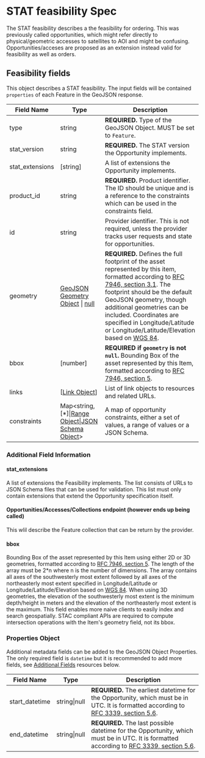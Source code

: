 # STAT feasibility Spec

The STAT feasibility describes a the feasibility for ordering. This was previously called opportunities, which might refer directly to physical/geometric accesses to satellites to AOI and might be confusing. Opportunities/acceses are proposed as an extension instead valid for feasibility as well as orders.


## Feasibility fields

This object describes a STAT feasibility. The input fields will be contained `properties` of each Feature in the GeoJSON response.

| Field Name      | Type                                                                                                                                  | Description                                                                                                                                                                                                                                                                                                                                                                                                                           |
| --------------- | ------------------------------------------------------------------------------------------------------------------------------------- | ------------------------------------------------------------------------------------------------------------------------------------------------------------------------------------------------------------------------------------------------------------------------------------------------------------------------------------------------------------------------------------------------------------------------------------- |
| type            | string                                                                                                                                | **REQUIRED.** Type of the GeoJSON Object. MUST be set to `Feature`.                                                                                                                                                                                                                                                                                                                                                                   |
| stat_version    | string                                                                                                                                | **REQUIRED.** The STAT version the Opportunity implements.                                                                                                                                                                                                                                                                                                                                                                            |
| stat_extensions | \[string]                                                                                                                             | A list of extensions the Opportunity implements.                                                                                                                                                                                                                                                                                                                                                                                      |
| product_id      | string                                                                                                                                | **REQUIRED.** Product identifier. The ID should be unique and is a reference to the constraints which can be used in the constraints field.                                                                                                                                                                                                                                                                                           |
| id              | string                                                                                                                                | Provider identifier. This is not required, unless the provider tracks user requests and state for opportunities.                                                                                                                                                                                                                                                                                                                      |
| geometry        | [GeoJSON Geometry Object](https://tools.ietf.org/html/rfc7946#section-3.1) \| [null](https://tools.ietf.org/html/rfc7946#section-3.2) | **REQUIRED.** Defines the full footprint of the asset represented by this item, formatted according to [RFC 7946, section 3.1](https://tools.ietf.org/html/rfc7946#section-3.1). The footprint should be the default GeoJSON geometry, though additional geometries can be included. Coordinates are specified in Longitude/Latitude or Longitude/Latitude/Elevation based on [WGS 84](http://www.opengis.net/def/crs/OGC/1.3/CRS84). |
| bbox            | \[number]                                                                                                                             | **REQUIRED if `geometry` is not `null`.** Bounding Box of the asset represented by this Item, formatted according to [RFC 7946, section 5](https://tools.ietf.org/html/rfc7946#section-5).                                                                                                                                                                                                                                            |
| links           | \[[Link Object](#link-object)]                                                                                                        | List of link objects to resources and related URLs.                                                                                                                                                                                                                                                                                                                                                                                   |
| constraints     | Map<string, \[\*]\|[Range Object](#range-object)\|[JSON Schema Object](#json-schema-object)>                                          | A map of opportunity constraints, either a set of values, a range of values or a JSON Schema.                                                                                                                                                                                                                                                                                                                                         |

### Additional Field Information

#### stat_extensions

A list of extensions the Feasibility implements.
The list consists of URLs to JSON Schema files that can be used for validation.
This list must only contain extensions that extend the Opportunity specification itself.

#### Opportunities/Accesses/Collections endpoint (however ends up being called)

This wlil describe the Feature collection that can be return by the provider.

#### bbox

Bounding Box of the asset represented by this Item using either 2D or 3D geometries,
formatted according to [RFC 7946, section 5](https://tools.ietf.org/html/rfc7946#section-5).
The length of the array must be 2\*n where n is the number of dimensions.
The array contains all axes of the southwesterly most extent followed by all axes of the northeasterly most extent specified in
Longitude/Latitude or Longitude/Latitude/Elevation based on [WGS 84](http://www.opengis.net/def/crs/OGC/1.3/CRS84).
When using 3D geometries, the elevation of the southwesterly most extent is the minimum depth/height in meters
and the elevation of the northeasterly most extent is the maximum.
This field enables more naive clients to easily index and search geospatially.
STAC compliant APIs are required to compute intersection operations with the Item's geometry field, not its bbox.

### Properties Object

Additional metadata fields can be added to the GeoJSON Object Properties. The only required field
is `datetime` but it is recommended to add more fields, see [Additional Fields](#additional-fields)
resources below.

| Field Name     | Type         | Description                                                                                                                                                                                |
| -------------- | ------------ | ------------------------------------------------------------------------------------------------------------------------------------------------------------------------------------------ |
| start_datetime | string\|null | **REQUIRED.** The earliest datetime for the Opportunity, which must be in UTC. It is formatted according to [RFC 3339, section 5.6](https://tools.ietf.org/html/rfc3339#section-5.6).      |
| end_datetime   | string\|null | **REQUIRED.** The last possible datetime for the Opportunity, which must be in UTC. It is formatted according to [RFC 3339, section 5.6](https://tools.ietf.org/html/rfc3339#section-5.6). |
